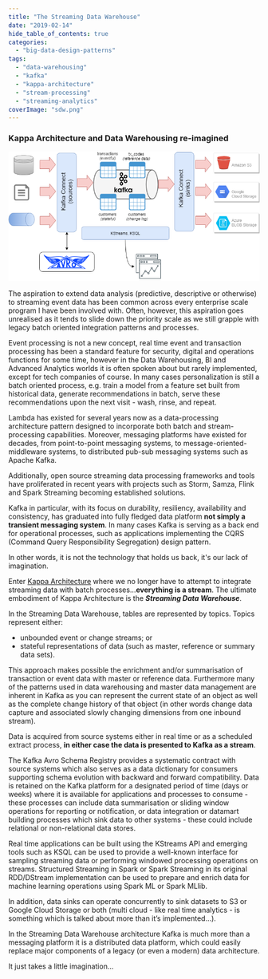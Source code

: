 ```yaml
---
title: "The Streaming Data Warehouse"
date: "2019-02-14"
hide_table_of_contents: true
categories: 
  - "big-data-design-patterns"
tags: 
  - "data-warehousing"
  - "kafka"
  - "kappa-architecture"
  - "stream-processing"
  - "streaming-analytics"
coverImage: "sdw.png"
---
```


### Kappa Architecture and Data Warehousing re-imagined

![Streaming Data Warehouse](images/sdw.png)

The aspiration to extend data analysis (predictive, descriptive or otherwise) to streaming event data has been common across every enterprise scale program I have been involved with. Often, however, this aspiration goes unrealised as it tends to slide down the priority scale as we still grapple with legacy batch oriented integration patterns and processes.

Event processing is not a new concept, real time event and transaction processing has been a standard feature for security, digital and operations functions for some time, however in the Data Warehousing, BI and Advanced Analytics worlds it is often spoken about but rarely implemented, except for tech companies of course. In many cases personalization is still a batch oriented process, e.g. train a model from a feature set built from historical data, generate recommendations in batch, serve these recommendations upon the next visit - wash, rinse, and repeat.

Lambda has existed for several years now as a data-processing architecture pattern designed to incorporate both batch and stream-processing capabilities. Moreover, messaging platforms have existed for decades, from point-to-point messaging systems, to message-oriented-middleware systems, to distributed pub-sub messaging systems such as Apache Kafka.

Additionally, open source streaming data processing frameworks and tools have proliferated in recent years with projects such as Storm, Samza, Flink and Spark Streaming becoming established solutions.

Kafka in particular, with its focus on durability, resiliency, availability and consistency, has graduated into fully fledged data platform **not simply a transient messaging system**. In many cases Kafka is serving as a back end for operational processes, such as applications implementing the CQRS (Command Query Responsibility Segregation) design pattern.  

In other words, it is not the technology that holds us back, it's our lack of imagination.

Enter [Kappa Architecture](http://milinda.pathirage.org/kappa-architecture.com/) where we no longer have to attempt to integrate streaming data with batch processes…**everything is a stream**. The ultimate embodiment of Kappa Architecture is the **_Streaming Data Warehouse_**.

In the Streaming Data Warehouse, tables are represented by topics. Topics represent either:

- unbounded event or change streams; or
- stateful representations of data (such as master, reference or summary data sets).

This approach makes possible the enrichment and/or summarisation of transaction or event data with master or reference data. Furthermore many of the patterns used in data warehousing and master data management are inherent in Kafka as you can represent the current state of an object as well as the complete change history of that object (in other words change data capture and associated slowly changing dimensions from one inbound stream).

Data is acquired from source systems either in real time or as a scheduled extract process, **in either case the data is presented to Kafka as a stream**.

The Kafka Avro Schema Registry provides a systematic contract with source systems which also serves as a data dictionary for consumers supporting schema evolution with backward and forward compatibility. Data is retained on the Kafka platform for a designated period of time (days or weeks) where it is available for applications and processes to consume - these processes can include data summarisation or sliding window operations for reporting or notification, or data integration or datamart building processes which sink data to other systems - these could include relational or non-relational data stores.

Real time applications can be built using the KStreams API and emerging tools such as KSQL can be used to provide a well-known interface for sampling streaming data or performing windowed processing operations on streams. Structured Streaming in Spark or Spark Streaming in its original RDD/DStream implementation can be used to prepare and enrich data for machine learning operations using Spark ML or Spark MLlib.  

In addition, data sinks can operate concurrently to sink datasets to S3 or Google Cloud Storage or both (multi cloud - like real time analytics - is something which is talked about more than it’s implemented…).

In the Streaming Data Warehouse architecture Kafka is much more than a messaging platform it is a distributed data platform, which could easily replace major components of a legacy (or even a modern) data architecture.  

It just takes a little imagination…
